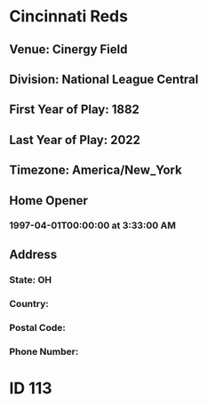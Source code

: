 # Cincinnati Reds
## Venue: Cinergy Field
## Division: National League Central
## First Year of Play: 1882
## Last Year of Play: 2022
## Timezone: America/New_York
## Home Opener
### 1997-04-01T00:00:00 at 3:33:00 AM
## Address
### 
### State: OH
### Country: 
### Postal Code: 
### Phone Number: 
# ID 113